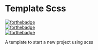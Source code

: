 # Template Scss

[![forthebadge](https://forthebadge.com/images/badges/built-with-love.svg)](http://forthebadge.com)  
[![forthebadge](https://forthebadge.com/images/badges/uses-css.svg)](http://forthebadge.com)  
[![forthebadge](https://forthebadge.com/images/badges/built-by-developers.svg)](http://forthebadge.com)

A template to start a new project using scss
